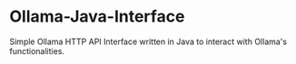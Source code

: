 # Ollama-Java-Interface
Simple Ollama HTTP API Interface written in Java to interact with Ollama's functionalities.
